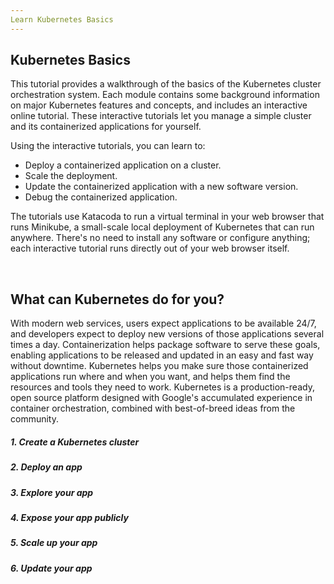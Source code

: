 ```yaml
---
Learn Kubernetes Basics
---
```


<h2>Kubernetes Basics</h2>
<p>This tutorial provides a walkthrough of the basics of the Kubernetes cluster orchestration system. Each module contains some background information on major Kubernetes features and concepts, and includes an interactive online tutorial. These interactive tutorials let you manage a simple cluster and its containerized applications for yourself.</p>
<p>Using the interactive tutorials, you can learn to:</p>
<ul>
<li>Deploy a containerized application on a cluster.</li>
<li>Scale the deployment.</li>
<li>Update the containerized application with a new software version.</li>
<li>Debug the containerized application.</li>
</ul>
<p>The tutorials use Katacoda to run a virtual terminal in your web browser that runs Minikube, a small-scale local deployment of Kubernetes that can run anywhere. There's no need to install any software or configure anything; each interactive tutorial runs directly out of your web browser itself.</p>
<br>

<h2>What can Kubernetes do for you?</h2>
<p>With modern web services, users expect applications to be available 24/7, and developers expect to deploy new versions of those applications several times a day. Containerization helps package software to serve these goals, enabling applications to be released and updated in an easy and fast way without downtime. Kubernetes helps you make sure those containerized applications run where and when you want, and helps them find the resources and tools they need to work. Kubernetes is a production-ready, open source platform designed with Google's accumulated experience in container orchestration, combined with best-of-breed ideas from the community.</p>

<h5>1. Create a Kubernetes cluster</h5>
<h5>2. Deploy an app</h5>
<h5>3. Explore your app</h5>
<h5>4. Expose your app publicly</h5>
<h5>5. Scale up your app</h5>
<h5>6. Update your app</h5>
